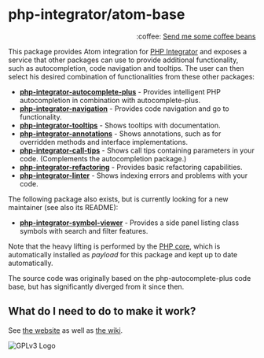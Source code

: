 # php-integrator/atom-base
<p align="right">
:coffee:
<a href="https://www.paypal.com/cgi-bin/webscr?cmd=_s-xclick&hosted_button_id=YKTNLZCRHMRTJ">Send me some coffee beans</a>
</p>

This package provides Atom integration for [PHP Integrator](https://gitlab.com/php-integrator/core) and exposes a service that other packages can use to provide additional functionality, such as autocompletion,
code navigation and tooltips. The user can then select his desired combination of functionalities from these other packages:
  * **[php-integrator-autocomplete-plus](https://github.com/php-integrator/atom-autocompletion)** - Provides intelligent PHP autocompletion in combination with autocomplete-plus.
  * **[php-integrator-navigation](https://github.com/php-integrator/atom-navigation)** - Provides code navigation and go to functionality.
  * **[php-integrator-tooltips](https://github.com/php-integrator/atom-tooltips)** - Shows tooltips with documentation.
  * **[php-integrator-annotations](https://github.com/php-integrator/atom-annotations)** - Shows annotations, such as for overridden methods and interface implementations.
  * **[php-integrator-call-tips](https://github.com/php-integrator/atom-call-tips)** - Shows call tips containing parameters in your code. (Complements the autocompletion package.)
  * **[php-integrator-refactoring](https://github.com/php-integrator/atom-refactoring)** - Provides basic refactoring capabilities.
  * **[php-integrator-linter](https://github.com/php-integrator/atom-linter)** - Shows indexing errors and problems with your code.

The following package also exists, but is currently looking for a new maintainer (see also its README):
  * **[php-integrator-symbol-viewer](https://github.com/tocjent/php-integrator-symbol-viewer)** - Provides a side panel listing class symbols with search and filter features.

Note that the heavy lifting is performed by the [PHP core](https://gitlab.com/php-integrator/core), which is automatically installed as _payload_ for this package and kept up to date automatically.

The source code was originally based on the php-autocomplete-plus code base, but has significantly diverged from it since then.

## What do I need to do to make it work?
See [the website](https://php-integrator.github.io/#what-do-i-need) as well as [the wiki](https://github.com/php-integrator/atom-base/wiki).

![GPLv3 Logo](http://gplv3.fsf.org/gplv3-127x51.png)
